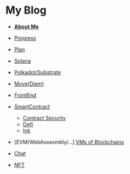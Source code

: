 # My Blog
- **[About Me](https://github.com/jackalchenxu/jackalchenxu/issues/8)**

- [Progress](https://github.com/jackalchenxu/jackalchenxu/issues/27)
- [Plan](https://github.com/jackalchenxu/jackalchenxu/issues/19)
- [Solana](https://github.com/jackalchenxu/jackalchenxu/issues/9)
- [Polkadot/Substrate](https://github.com/jackalchenxu/jackalchenxu/issues/32)
- [Move(Diem)](https://github.com/jackalchenxu/jackalchenxu/issues/15)
- [FrontEnd](https://github.com/jackalchenxu/jackalchenxu/issues/13)
- [SmartContract](https://github.com/jackalchenxu/jackalchenxu/issues/28)
  - [Contract Security](https://github.com/jackalchenxu/jackalchenxu/issues/29)
  - [Defi](https://github.com/jackalchenxu/jackalchenxu/issues/30)
  - [Ink](https://github.com/jackalchenxu/jackalchenxu/issues/31)
- \[EVM/WebAssesmbly/...\] [VMs of Blockchains](https://github.com/jackalchenxu/jackalchenxu/issues/)
- [Chat](https://github.com/jackalchenxu/jackalchenxu/issues/10)
- [NFT](https://github.com/jackalchenxu/jackalchenxu/issues/16)
